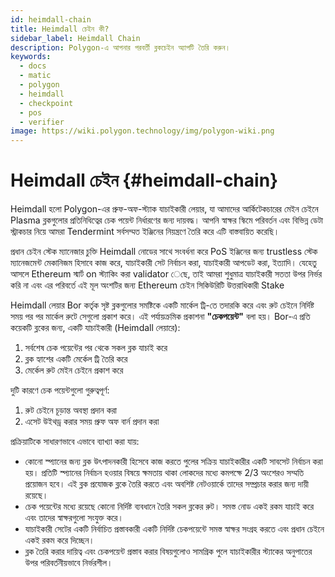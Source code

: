 ```yaml
---
id: heimdall-chain
title: Heimdall চেইন কী?
sidebar_label: Heimdall Chain
description: Polygon-এ আপনার পরবর্তী ব্লকচেইন অ্যাপটি তৈরি করুন।
keywords:
  - docs
  - matic
  - polygon
  - heimdall
  - checkpoint
  - pos
  - verifier
image: https://wiki.polygon.technology/img/polygon-wiki.png
---
```


# Heimdall চেইন {#heimdall-chain}

Heimdall হলো Polygon-এর প্রুফ-অফ-স্ট্যাক যাচাইকারী লেয়ার, যা আমাদের আর্কিটেকচারের মেইন চেইনে Plasma ব্লকগুলোর প্রতিনিধিত্বের চেক পয়েন্ট নির্ধারণের জন্য দায়বদ্ধ। আপনি স্বাক্ষর স্কিমে পরিবর্তন এবং বিভিন্ন ডেটা স্ট্রাকচার নিয়ে আমরা Tendermint সর্বসম্মত ইঞ্জিনের নিয়ন্ত্রণে তৈরি করে এটি বাস্তবায়িত করেছি।

প্রধান চেইন স্টেক ম্যানেজার চুক্তি Heimdall নোডের সাথে সংবর্ধনা করে PoS ইঞ্জিনের জন্য trustless স্টেক ম্যানেজমেন্ট মেকানিজম হিসাবে কাজ করে, যাচাইকারী সেট নির্বাচন করা, যাচাইকারী আপডেট করা, ইত্যাদি। যেহেতু আসলে Ethereum স্মার্ট on স্ট্যাকিং করা validator েছে, তাই আমরা শুধুমাত্র যাচাইকারী সততা উপর নির্ভর করি না এবং এর পরিবর্তে এই মূল অংশটির জন্য Ethereum চেইন সিকিউরিটি উত্তরাধিকারী Stake

Heimdall লেয়ার Bor কর্তৃক সৃষ্ট ব্লকগুলোর সমষ্টিকে একটি মার্কেল ট্রি-তে তদারকি করে এবং রুট চেইনে নির্দিষ্ট সময় পর পর মার্কেল রুটে সেগুলো প্রকাশ করে। এই পর্যায়ক্রমিক প্রকাশনা **"চেকপয়েন্ট"** বলা হয়। Bor-এ প্রতি কয়েকটি ব্লকের জন্য, একটি যাচাইকারী (Heimdall লেয়ারে):

1. সর্বশেষ চেক পয়েন্টের পর থেকে সকল ব্লক যাচাই করে
2. ব্লক হ্যাশের একটি মের্কেল ট্রি তৈরি করে
3. মের্কেল রুট মেইন চেইনে প্রকাশ করে

দুটি কারণে চেক পয়েন্টগুলো গুরুত্বপূর্ণ:

1. রুট চেইনে চূড়ান্ত অবস্থা প্রদান করা
2. এসেট উইথড্র করার সময় প্রুফ অফ বার্ন প্রদান করা

প্রক্রিয়াটিকে সাধারণভাবে এভাবে ব্যাখ্যা করা যায়:

- কোনো স্প্যানের জন্য ব্লক উৎপাদনকারী হিসেবে কাজ করতে পুলের সক্রিয় যাচাইকারীর একটি সাবসেট নির্বাচন করা হয়। প্রতিটি স্প্যানের নির্বাচন হওয়ার বিষয়ে ক্ষমতায় থাকা লোকদের মধ্যে কমপক্ষে 2/3 অংশেরও সম্মতি প্রয়োজন হবে। এই ব্লক প্রযোজক ব্লকে তৈরি করতে এবং অবশিষ্ট নেটওয়ার্কে তাদের সম্প্রচার করার জন্য দায়ী রয়েছে।
- চেক পয়েন্টের মধ্যে রয়েছে কোনো নির্দিষ্ট ব্যবধানে তৈরি সকল ব্লকের রুট। সমস্ত নোড একই রকম যাচাই করে এবং তাদের স্বাক্ষরগুলো সংযুক্ত করে।
- যাচাইকারী সেটের একটি নির্বাচিত প্রস্তাবকারী একটি নির্দিষ্ট চেকপয়েন্টে সমস্ত স্বাক্ষর সংগ্রহ করতে এবং প্রধান চেইনে একই রকম করে দিচ্ছেন।
- ব্লক তৈরি করার দায়িত্ব এবং চেকপয়েন্ট প্রস্তাব করার বিষয়গুলোও সামগ্রিক পুলে যাচাইকারীর স্ট্যাকের অনুপাতের উপর পরিবর্তনীয়ভাবে নির্ভরশীল।